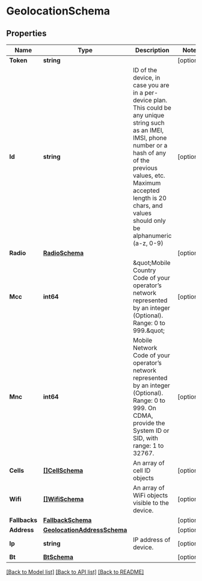 # GeolocationSchema

## Properties
Name | Type | Description | Notes
------------ | ------------- | ------------- | -------------
**Token** | **string** |  | [optional] 
**Id** | **string** | ID of the device, in case you are in a per-device plan. This could be any unique string such as an IMEI, IMSI, phone number or a hash of any of the previous values, etc. Maximum accepted length is 20 chars, and values should only be alphanumeric (a-z, 0-9) | [optional] 
**Radio** | [**RadioSchema**](radio_schema.md) |  | [optional] 
**Mcc** | **int64** | \&quot;Mobile Country Code of your operator’s network represented by an integer (Optional). Range: 0 to 999.\&quot; | [optional] 
**Mnc** | **int64** | Mobile Network Code of your operator’s network represented by an integer (Optional). Range: 0 to 999. On CDMA, provide the System ID or SID, with range: 1 to 32767. | [optional] 
**Cells** | [**[]CellSchema**](cell_schema.md) | An array of cell ID objects | [optional] 
**Wifi** | [**[]WifiSchema**](wifi_schema.md) | An array of WiFi objects visible to the device. | [optional] 
**Fallbacks** | [**FallbackSchema**](fallback_schema.md) |  | [optional] 
**Address** | [**GeolocationAddressSchema**](geolocation_address_schema.md) |  | [optional] 
**Ip** | **string** | IP address of device. | [optional] 
**Bt** | [**BtSchema**](bt_schema.md) |  | [optional] 

[[Back to Model list]](../README.md#documentation-for-models) [[Back to API list]](../README.md#documentation-for-api-endpoints) [[Back to README]](../README.md)


